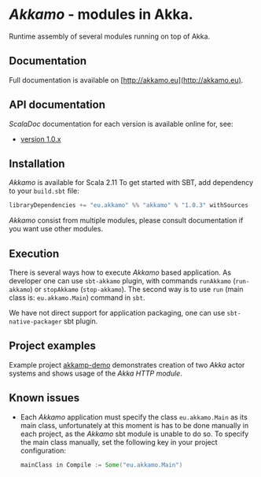 # _Akkamo_ - modules in Akka.
Runtime assembly of several modules running on top of Akka.

## Documentation
Full  documentation is available on [http://akkamo.eu](http://akkamo.eu).

## API documentation
_ScalaDoc_ documentation for each version is available online for, see:

* [version 1.0.x](http://akkamo.github.io/api/1.0/)

## Installation
_Akkamo_ is available for Scala 2.11
To get started with SBT, add dependency to your `build.sbt` file:
```Scala
libraryDependencies += "eu.akkamo" %% "akkamo" % "1.0.3" withSources
```
_Akkamo_ consist from multiple modules, please consult documentation 
if you want use other modules.

## Execution
There is several ways how to execute _Akkamo_ based application. As developer
one can use `sbt-akkamo` plugin, with commands `runAkkamo` (`run-akkamo`) or 
`stopAkkamo` (`stop-akkamo`).
The second way is to use `run` (main class is: `eu.akkamo.Main`) command in `sbt`. 

We have not direct support for application packaging, one can use `sbt-native-packager` sbt plugin.
  
## Project examples
Example project [akkamp-demo](https://github.com/akkamo/akkamo-demo) demonstrates creation of two
*Akka* actor systems and shows usage of the *Akka HTTP module*.
  
## Known issues
- Each *Akkamo* application must specify the class `eu.akkamo.Main` as its main class, unfortunately
  at this moment is has to be done manually in each project, as the *Akkamo* sbt module is unable
  to do so. To specify the main class manually, set the following key in your project configuration:
  
  ```scala
  mainClass in Compile := Some("eu.akkamo.Main")
  ```
 



